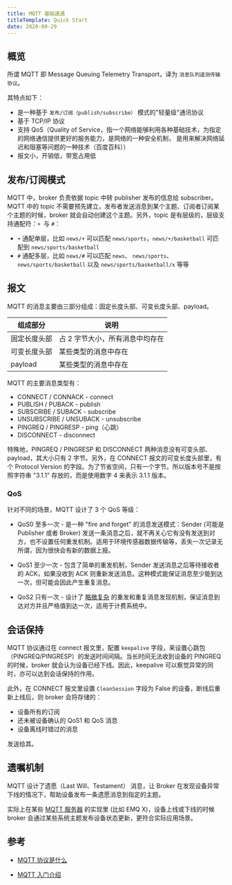 ```yaml
---
title: MQTT 基础速通
titleTemplate: Quick Start
date: 2020-09-29
---
```


## 概览

所谓 MQTT 即 Message Queuing Telemetry Transport，译为 `消息队列遥测传输协议`。

其特点如下：

- 是一种基于 `发布/订阅（publish/subscribe）` 模式的"轻量级"通讯协议
- 基于 TCP/IP 协议
- 支持 QoS（Quality of Service，指一个网络能够利用各种基础技术，为指定的网络通信提供更好的服务能力，是网络的一种安全机制， 是用来解决网络延迟和阻塞等问题的一种技术（百度百科））
- 报文小，开销低，带宽占用低

## 发布/订阅模式

MQTT 中，broker 负责依据 topic 中转 publisher 发布的信息给 subscriber。MQTT 中的 topic 不需要预先建立，发布者发送消息到某个主题、订阅者订阅某个主题的时候，broker 就会自动创建这个主题。另外，topic 是有层级的，层级支持通配符：`+ `与 `#`：

- `+` 通配单层，比如 `news/+` 可以匹配 `news/sports`，`news/+/basketball` 可匹配到 `news/sports/basketball`
- `#` 通配多层，比如 `news/#` 可以匹配 `news`、 `news/sports`、`news/sports/basketball` 以及 `news/sports/basketball/x` 等等

## 报文

MQTT 的消息主要由三部分组成：固定长度头部、可变长度头部、payload。

| 组成部分     | 说明                            |
| ------------ | ------------------------------- |
| 固定长度头部 | 占 2 字节大小，所有消息中均存在 |
| 可变长度头部 | 某些类型的消息中存在            |
| payload      | 某些类型的消息中存在            |

MQTT 的主要消息类型有：

- CONNECT / CONNACK - connect
- PUBLISH / PUBACK - publish
- SUBSCRIBE / SUBACK - subscribe
- UNSUBSCRIBE / UNSUBACK - unsubscribe
- PINGREQ / PINGRESP - ping（心跳）
- DISCONNECT - disconnect

特殊地，PINGREQ / PINGRESP 和 DISCONNECT 两种消息没有可变头部、payload，其大小只有 2 字节。另外，在 CONNECT 报文的可变长度头部里，有个 Protocol Version 的字段。为了节省空间，只有一个字节。所以版本号不是按照字符串 "3.1.1" 存放的，而是使用数字 4 来表示 3.1.1 版本。

### QoS

针对不同的场景，MQTT 设计了 3 个 QoS 等级：

- QoS0 至多一次 - 是一种 "fire and forget" 的消息发送模式：Sender (可能是 Publisher 或者 Broker) 发送一条消息之后，就不再关心它有没有发送到对方，也不设置任何重发机制。适用于环境传感器数据传输等，丢失一次记录无所谓，因为很快会有新的数据上报。

- QoS1 至少一次 - 包含了简单的重发机制，Sender 发送消息之后等待接收者的 ACK，如果没收到 ACK 则重新发送消息。这种模式能保证消息至少能到达一次，但可能会因此产生重复消息。

- QoS2 只有一次 - 设计了 [略微复杂](https://docs.emqx.io/broker/v3/en/protocol.html#qos2-message-publish-and-subscribe) 的重发和重复消息发现机制，保证消息到达对方并且严格值到达一次，适用于计费系统中。

## 会话保持

MQTT 协议通过在 connect 报文里，配置 `keepalive` 字段，来设置心跳包（PINGREQ/PINGRESP）的发送时间间隔。当长时间无法收到设备的 PINGREQ 的时候，broker 就会认为设备已经下线。因此，keepalive 可以察觉异常的同时，亦可以达到会话保持的作用。

此外，在 CONNECT 报文里设置 `CleanSession` 字段为 False 的设备，断线后重新上线后，则 broker 会将存储的：

- 设备所有的订阅
- 还未被设备确认的 QoS1 和 QoS 消息
- 设备离线时错过的消息

发送给其。

## 遗嘱机制

MQTT 设计了遗愿（Last Will、Testament） 消息，让 Broker 在发现设备异常下线的情况下，帮助设备发布一条遗愿消息到指定的主题。

实际上在某些 [MQTT 服务器](https://www.emqx.io/cn/products/broker) 的实现里 (比如 EMQ X)，设备上线或下线的时候 broker 会通过某些系统主题发布设备状态更新，更符合实际应用场景。

## 参考

- [MQTT 协议是什么](https://juejin.im/post/6844904205463879688)

- [MQTT 入门介绍](https://www.runoob.com/w3cnote/mqtt-intro.html)
